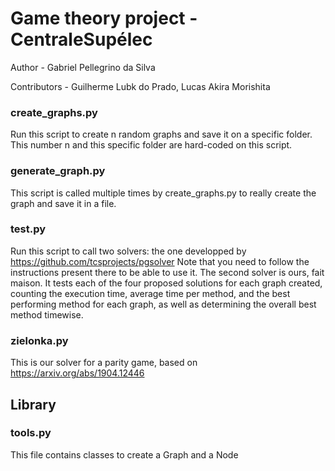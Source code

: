 # Game theory project - CentraleSupélec
 
Author - Gabriel Pellegrino da Silva

Contributors - Guilherme Lubk do Prado, Lucas Akira Morishita

### create_graphs.py

Run this script to create n random graphs and save it on a specific folder. This number n
and this specific folder are hard-coded on this script.

### generate_graph.py

This script is called multiple times by create_graphs.py to really create the graph and save it
in a file.

### test.py

Run this script to call two solvers: the one developped by https://github.com/tcsprojects/pgsolver
Note that you need to follow the instructions present there to be able to use it.
The second solver is ours, fait maison.
It tests each of the four proposed solutions for each graph created, counting the execution time, average time per method, and the best performing method for each graph, as well as determining the overall best method timewise.

### zielonka.py

This is our solver for a parity game, based on https://arxiv.org/abs/1904.12446 

## Library

### tools.py

This file contains classes to create a Graph and a Node



